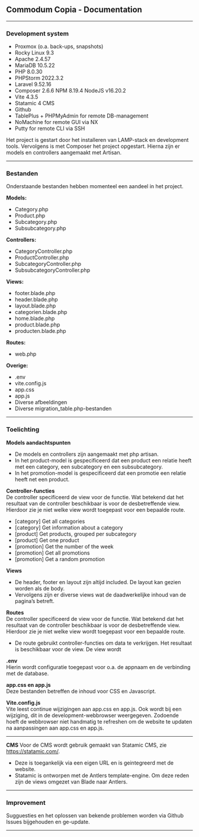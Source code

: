 <h2>Commodum Copia - Documentation</h2>
<hr>
<h3>Development system</h3>

- Proxmox (o.a. back-ups, snapshots)
- Rocky Linux 9.3
- Apache 2.4.57
- MariaDB 10.5.22
- PHP 8.0.30
- PHPStorm 2022.3.2
- Laravel 9.52.16
- Composer 2.6.6
  NPM 8.19.4
  NodeJS v16.20.2
- Vite 4.3.5
- Statamic 4 CMS
- Github
- TablePlus + PHPMyAdmin for remote DB-management
- NoMachine for remote GUI via NX
- Putty for remote CLI via SSH

Het project is gestart door het installeren van LAMP-stack en development tools. 
Vervolgens is met Composer het project opgestart. Hierna zijn er
models en controllers aangemaakt met Artisan.

<hr>
<h3>Bestanden</h3>
Onderstaande bestanden hebben momenteel een aandeel in het project.
  
**Models:**
- Category.php
- Product.php
- Subcategory.php
- Subsubcategory.php

**Controllers:**
- CategoryController.php
- ProductController.php
- SubcategoryController.php
- SubsubcategoryController.php

**Views:**
- footer.blade.php
- header.blade.php
- layout.blade.php
- categorien.blade.php
- home.blade.php
- product.blade.php
- producten.blade.php

**Routes:**
- web.php

**Overige:**
- .env
- vite.config.js
- app.css
- app.js
- Diverse afbeeldingen
- Diverse migration_table.php-bestanden

<hr>
<h3>Toelichting</h3>

**Models aandachtspunten**
-	De models en controllers zijn aangemaakt met php artisan.
-	In het product-model is gespecificeerd dat een product een relatie heeft met een category, een subcategory en een subsubcategory.
-	In het promotion-model is gespecificeerd dat een promotie een relatie heeft net een product.

**Controller-functies** <br>
De controller specificeerd de view voor de functie. Wat betekend dat het resultaat van de controller beschikbaar is voor de desbetreffende view. Hierdoor zie je niet welke view wordt toegepast voor een bepaalde route.
-	[category] Get all categories
-	[category] Get information about a category
-	[product] Get products, grouped per subcategory
-	[product] Get one product
-	[promotion] Get the number of the week
-	[promotion] Get all promotions
-	[promotion] Get a random promotion

**Views**
-	De header, footer en layout zijn altijd included. De layout kan gezien worden als de body.
-	Vervolgens zijn er diverse views wat de daadwerkelijke inhoud van de pagina’s betreft.

**Routes** <br>
De controller specificeerd de view voor de functie. Wat betekend dat het resultaat van de controller beschikbaar is voor de desbetreffende view. Hierdoor zie je niet welke view wordt toegepast voor een bepaalde route.
-	De route gebruikt controller-functies om data te verkrijgen. Het resultaat is beschikbaar voor de view. De view wordt

**.env** <br>
Hierin wordt configuratie toegepast voor o.a. de appnaam en de verbinding met de database.

**app.css en app.js** <br>
Deze bestanden betreffen de inhoud voor CSS en Javascript.

**Vite.config.js** <br>
Vite leest continue wijzigingen aan app.css en app.js. Ook wordt bij een wijziging, dit in de development-webbrowser weergegeven. Zodoende hoeft de webbrowser niet handmatig te refreshen om de website te updaten na aanpassingen aan app.css en app.js.
<hr>

**CMS**
Voor de CMS wordt gebruik gemaakt van Statamic CMS, zie https://statamic.com/.
- Deze is toegankelijk via een eigen URL en is geintegreerd met de website.
- Statamic is ontworpen met de Antlers template-engine. Om deze reden zijn de views 
omgezet van Blade naar Antlers.

<hr>
<h3>Improvement</h3>
Sugguesties en het oplossen van bekende problemen worden via Github Issues bijgehouden en ge-update.
<hr>
